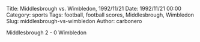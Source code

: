 Title: Middlesbrough vs. Wimbledon, 1992/11/21
Date: 1992/11/21 00:00
Category: sports
Tags: football, football scores, Middlesbrough, Wimbledon
Slug: middlesbrough-vs-wimbledon
Author: carbonero


Middlesbrough 2 - 0 Wimbledon
